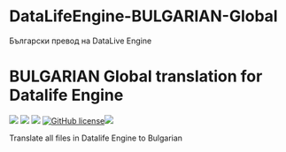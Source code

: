 # DataLifeEngine-BULGARIAN-Global
Български превод на DataLive Engine

# BULGARIAN Global translation for Datalife Engine
<a href="https://dle-news.com/release/36-datalife-engine-v132-final-release.html" target="_blank"><img src="https://img.shields.io/badge/DataLife%20Engine-13.2-green.svg"></a> <a href="https://dle-bg.pro/" target="_blank"><img src="https://img.shields.io/badge/dle-bg-red.svg"></a> <a href="https://github.com/CrasHandBurN/DataLifeEngine-BULGARIAN-Global/commits/master" target="_blank"><img src="https://img.shields.io/github/last-commit/CrasHandBurN/DataLifeEngine-BULGARIAN-Global.svg"></a> <a href="https://github.com/CrasHandBurN/DataLifeEngine-BULGARIAN-Global/blob/master/LICENSE" target="_blank"><img alt="GitHub license" src="https://img.shields.io/github/license/CrasHandBurN/DataLifeEngine-BULGARIAN-Global?label=DLE-BG&logo=DLE-BG&style=social"></a><img src="https://img.shields.io/github/downloads/CrasHandBurN/DataLifeEngine-BULGARIAN-Global/total?style=social">


Translate all files in Datalife Engine to Bulgarian
